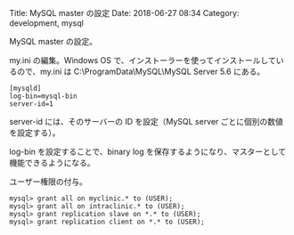 Title: MySQL master の設定
Date: 2018-06-27 08:34
Category: development, mysql

MySQL master の設定。

my.ini の編集。Windows OS で、インストーラーを使ってインストールしているので、my.ini は C:\ProgramData\MySQL\MySQL Server 5.6 にある。

```
[mysqld]
log-bin=mysql-bin
server-id=1
```

server-id には、そのサーバーの ID を設定（MySQL server ごとに個別の数値を設定する）。

log-bin を設定することで、binary log を保存するようになり、マスターとして機能できるようになる。

ユーザー権限の付与。

```
mysql> grant all on myclinic.* to (USER);
mysql> grant all on intraclinic.* to (USER);
mysql> grant replication slave on *.* to (USER);
mysql> grant replication client on *.* to (USER);
```

